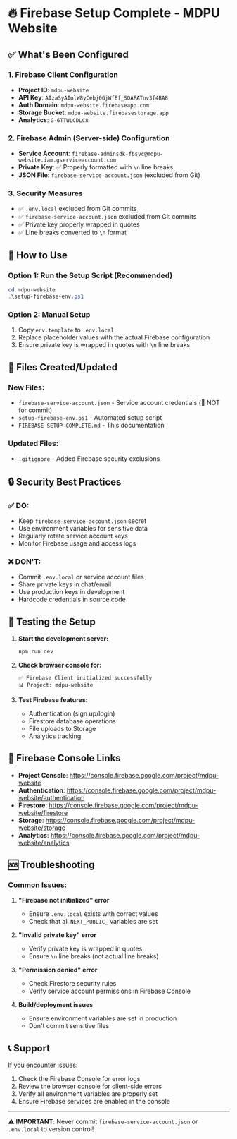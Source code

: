 # 🔥 Firebase Setup Complete - MDPU Website

## ✅ What's Been Configured

### 1. Firebase Client Configuration
- **Project ID**: `mdpu-website`
- **API Key**: `AIzaSyAIolW8yCebj0GjWfEf_SOAFATnv3f4BA8`
- **Auth Domain**: `mdpu-website.firebaseapp.com`
- **Storage Bucket**: `mdpu-website.firebasestorage.app`
- **Analytics**: `G-6TTWLCDLC8`

### 2. Firebase Admin (Server-side) Configuration
- **Service Account**: `firebase-adminsdk-fbsvc@mdpu-website.iam.gserviceaccount.com`
- **Private Key**: ✅ Properly formatted with `\n` line breaks
- **JSON File**: `firebase-service-account.json` (excluded from Git)

### 3. Security Measures
- ✅ `.env.local` excluded from Git commits
- ✅ `firebase-service-account.json` excluded from Git commits
- ✅ Private key properly wrapped in quotes
- ✅ Line breaks converted to `\n` format

## 🚀 How to Use

### Option 1: Run the Setup Script (Recommended)
```powershell
cd mdpu-website
.\setup-firebase-env.ps1
```

### Option 2: Manual Setup
1. Copy `env.template` to `.env.local`
2. Replace placeholder values with the actual Firebase configuration
3. Ensure private key is wrapped in quotes with `\n` line breaks

## 🔧 Files Created/Updated

### New Files:
- `firebase-service-account.json` - Service account credentials (🚫 NOT for commit)
- `setup-firebase-env.ps1` - Automated setup script
- `FIREBASE-SETUP-COMPLETE.md` - This documentation

### Updated Files:
- `.gitignore` - Added Firebase security exclusions

## 🔒 Security Best Practices

### ✅ DO:
- Keep `firebase-service-account.json` secret
- Use environment variables for sensitive data
- Regularly rotate service account keys
- Monitor Firebase usage and access logs

### ❌ DON'T:
- Commit `.env.local` or service account files
- Share private keys in chat/email
- Use production keys in development
- Hardcode credentials in source code

## 🧪 Testing the Setup

1. **Start the development server:**
   ```bash
   npm run dev
   ```

2. **Check browser console for:**
   ```
   ✅ Firebase Client initialized successfully
   📊 Project: mdpu-website
   ```

3. **Test Firebase features:**
   - Authentication (sign up/login)
   - Firestore database operations
   - File uploads to Storage
   - Analytics tracking

## 🔗 Firebase Console Links

- **Project Console**: https://console.firebase.google.com/project/mdpu-website
- **Authentication**: https://console.firebase.google.com/project/mdpu-website/authentication
- **Firestore**: https://console.firebase.google.com/project/mdpu-website/firestore
- **Storage**: https://console.firebase.google.com/project/mdpu-website/storage
- **Analytics**: https://console.firebase.google.com/project/mdpu-website/analytics

## 🆘 Troubleshooting

### Common Issues:

1. **"Firebase not initialized" error**
   - Ensure `.env.local` exists with correct values
   - Check that all `NEXT_PUBLIC_` variables are set

2. **"Invalid private key" error**
   - Verify private key is wrapped in quotes
   - Ensure `\n` line breaks (not actual line breaks)

3. **"Permission denied" error**
   - Check Firestore security rules
   - Verify service account permissions in Firebase Console

4. **Build/deployment issues**
   - Ensure environment variables are set in production
   - Don't commit sensitive files

## 📞 Support

If you encounter issues:
1. Check the Firebase Console for error logs
2. Review the browser console for client-side errors
3. Verify all environment variables are properly set
4. Ensure Firebase services are enabled in the console

---

**⚠️ IMPORTANT**: Never commit `firebase-service-account.json` or `.env.local` to version control!






